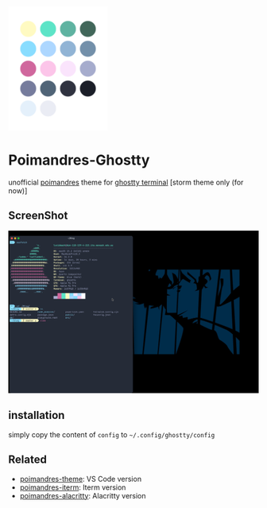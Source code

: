 <img src="assets/dots.png" width="200" />

# Poimandres-Ghostty

unofficial [poimandres](https://github.com/z0al/poimandres-alacritty/) theme for [ghostty terminal](https://ghostty.org/) [storm theme only (for now)]

## ScreenShot

<center>

![screenshot](assets/Screenshot.png)

</center>

## installation

simply copy the content of `config` to `~/.config/ghostty/config`

## Related

- [poimandres-theme](poimandres): VS Code version
- [poimandres-iterm](poimandres-iterm): Iterm version
- [poimandres-alacritty](poimandres-alacritty): Alacritty version
